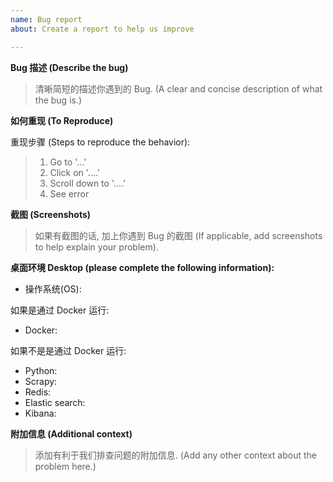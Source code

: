```yaml
---
name: Bug report
about: Create a report to help us improve

---
```


<!--
将本段内容删除, 并把以下 > 开头的段落根据你遇到的 Bug 自行替换;
Delete this paragraph and replace the content below starting with `>` with your own words according to the bug you encountered.
-->

**Bug 描述 (Describe the bug)**

> 清晰简短的描述你遇到的 Bug. (A clear and concise description of what the bug is.)

**如何重现 (To Reproduce)**

重现步骤 (Steps to reproduce the behavior):

> 1. Go to '...'
> 2. Click on '....'
> 3. Scroll down to '....'
> 4. See error

**截图 (Screenshots)**

> 如果有截图的话, 加上你遇到 Bug 的截图 (If applicable, add screenshots to help explain your problem).

**桌面环境 Desktop (please complete the following information):**

 - 操作系统(OS): 

 如果是通过 Docker 运行:

 - Docker:

 如果不是是通过 Docker 运行:

 - Python: 
 - Scrapy:
 - Redis:
 - Elastic search:
 - Kibana:

**附加信息 (Additional context)**

> 添加有利于我们排查问题的附加信息. (Add any other context about the problem here.)
